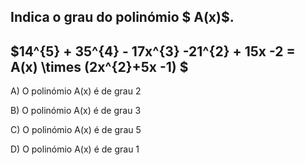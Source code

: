 ## Indica o grau do polinómio $ A(x)$.

## $14^{5} + 35^{4} - 17x^{3} -21^{2} + 15x -2 = A(x) \times (2x^{2}+5x -1) $

A)  O polinómio A(x) é de grau 2 

B)  O polinómio A(x) é de grau 3 

C)  O polinómio A(x) é de grau 5 

D)  O polinómio A(x) é de grau 1 

